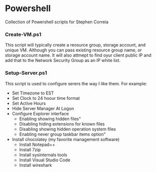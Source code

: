 # Powershell
Collection of Powershell scripts for Stephen Correia


### Create-VM.ps1
This script will typically create a reosurce group, storage account, and unique VM.  Although you can pass existing resource group name, or storage account name.  It will also attmept to find oyur client public IP and add that to the Network Security Group as an IP white list.

### Setup-Server.ps1
This script is used to configure serers the way I like them.  For example:
- Set Timezone to EST
- Set Clock to 24 hoour time format
- Set Active Hours
- Hide Server Manager At Logon
- Configure Explorer interface
    - Enabling showing hidden files"
    - Disabling hiding extensions for known files
    - Disabling showing hidden operation system files
    - Enabling never group taskbar items option"
- Install chocolatey (my favorite management software)
    - Install Notepad++
    - Install 7zip
    - Install sysinternals tools
    - Install Visual Studio Code
    - Install wireshark
